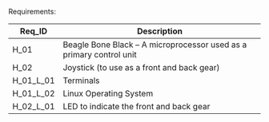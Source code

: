 Requirements:

| Req_ID           | Description                                                         |
|------------------|---------------------------------------------------------------------|
|     H_01         | Beagle Bone Black – A microprocessor used as a primary control unit |
|     H_02         |         Joystick (to use as a front and back gear)                  |
|     H_01_L_01    |         Terminals                                                  |
|     H_01_L_02    |         Linux Operating System                                      |
|     H_02_L_01    |         LED to indicate the front and  back gear                     |
